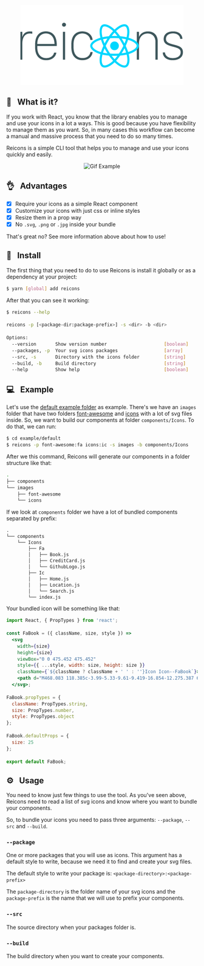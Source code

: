 <p align="center"><img src="./resources/logo.png" title="Reicons" /></p>

## 🤔 &nbsp; What is it?

If you work with React, you know that the library enables you to manage and use your icons in a lot a ways. This is good because you have flexibility to manage them as you want. So, in many cases this workflow can become a manual and massive process that you need to do so many times.

Reicons is a simple CLI tool that helps you to manage and use your icons quickly and easily.

<p align="center"><img src="https://d17oy1vhnax1f7.cloudfront.net/items/2L280T3Y340G0L3H0s1Z/reicons.gif" title="Gif Example" /></p>

## 👌 &nbsp; Advantages

- [x] Require your icons as a simple React component
- [x] Customize your icons with just css or inline styles
- [x] Resize them in a prop way
- [x] No `.svg`, `.png` or `.jpg` inside your bundle

That's great no? See more information above about how to use!

## 🔌 &nbsp; Install

The first thing that you need to do to use Reicons is install it globally or as a dependency at your project:

```bash
$ yarn [global] add reicons
```

After that you can see it working:

```bash
$ reicons --help

reicons -p [<package-dir:package-prefix>] -s <dir> -b <dir>

Options:
  --version       Show version number                     [boolean]
  --packages, -p  Your svg icons packages                 [array]
  --src, -s       Directory with the icons folder         [string]
  --build, -b     Build directory                         [string]
  --help          Show help                               [boolean]
```

## 💻 &nbsp; Example

Let's use the [default example folder](./example/default) as example. There's we have an `images` folder that have two folders [font-awesome](./example/default/font-awesome) and [icons](./example/default/icons) with a lot of svg files inside. So, we want to build our components at folder `components/Icons`. To do that, we can run:

```bash
$ cd example/default
$ reicons -p font-awesome:fa icons:ic -s images -b components/Icons
```

After we this command, Reicons will generate our components in a folder structure like that:

```bash
.
├── components
└── images
    ├── font-awesome
    └── icons
```

If we look at `components` folder we have a lot of bundled components separated by prefix:

```bash.
.
└── components
    └── Icons
        ├── Fa
        │   ├── Book.js
        │   ├── CreditCard.js
        │   └── GithubLogo.js
        ├── Ic
        │   ├── Home.js
        │   ├── Location.js
        │   └── Search.js
        └── index.js
```

Your bundled icon will be something like that:

```jsx
import React, { PropTypes } from 'react';

const FaBook = ({ className, size, style }) =>
  <svg
    width={size}
    height={size}
    viewBox="0 0 475.452 475.452"
    style={{ ...style, width: size, height: size }}
    className={`${className ? className + ' ' : ''}Icon Icon--FaBook`}>
    <path d="M468.083 118.385c-3.99-5.33-9.61-9.419-16.854-12.275.387 6.665-.086 12.09-1.42 16.281l-85.65 281.789c-1.526 4.948-4.859 8.897-9.992 11.848-5.141 2.953-10.469 4.428-15.989 4.428H74.66c-22.84 0-36.542-6.652-41.112-19.985-1.903-5.14-1.807-9.229.288-12.275 2.092-2.857 5.708-4.288 10.85-4.288h248.102c17.702 0 29.93-3.285 36.688-9.852 6.763-6.567 13.565-21.177 20.413-43.824l78.228-258.669c4.186-14.084 2.474-26.457-5.141-37.113s-18.462-15.987-32.548-15.987H173.163c-2.474 0-7.329.854-14.562 2.568l.284-.859c-5.33-1.14-9.851-1.662-13.562-1.571-3.71.099-7.137 1.192-10.277 3.289-3.14 2.094-5.664 4.328-7.566 6.706-1.903 2.38-3.761 5.426-5.568 9.136-1.805 3.715-3.33 7.142-4.567 10.282a201.023 201.023 0 0 1-4.281 9.998c-1.62 3.521-3.186 6.423-4.71 8.706-1.143 1.523-2.758 3.521-4.854 5.996-2.091 2.474-3.805 4.664-5.137 6.567-1.331 1.903-2.19 3.616-2.568 5.14-.378 1.711-.19 4.233.571 7.566.76 3.328 1.047 5.753.854 7.277-.76 7.232-3.378 16.414-7.849 27.552-4.471 11.136-8.52 19.18-12.135 24.126-.761.95-2.853 3.092-6.28 6.424-3.427 3.33-5.52 6.23-6.279 8.704-.762.951-.81 3.617-.144 7.994.666 4.38.907 7.423.715 9.136-.765 6.473-3.14 15.037-7.139 25.697-3.999 10.657-7.994 19.414-11.993 26.265-.569 1.141-2.185 3.328-4.853 6.567-2.662 3.237-4.283 5.902-4.853 7.99-.38 1.523-.33 4.188.144 7.994.473 3.806.426 6.66-.144 8.562-1.521 7.228-4.377 15.94-8.565 26.125-4.187 10.178-8.47 18.896-12.851 26.121-1.138 1.906-2.712 4.145-4.708 6.711-1.999 2.566-3.568 4.805-4.711 6.707-1.141 1.903-1.903 3.901-2.284 5.996-.19 1.143.098 2.998.859 5.571.76 2.566 1.047 4.612.854 6.14-.192 2.662-.57 6.187-1.141 10.567-.572 4.373-.859 6.939-.859 7.699-4.187 11.424-3.999 23.511.572 36.269 5.33 14.838 14.797 27.36 28.406 37.541 13.61 10.185 27.74 15.27 42.398 15.27h263.521c12.367 0 24.026-4.141 34.971-12.416 10.944-8.281 18.227-18.507 21.837-30.696l78.511-258.662c4.192-13.708 2.481-25.984-5.137-36.833zm-303.773.571l5.997-18.274c.76-2.474 2.329-4.615 4.709-6.423 2.38-1.805 4.808-2.712 7.282-2.712h173.589c2.663 0 4.565.903 5.708 2.712 1.14 1.809 1.335 3.949.575 6.423l-6.002 18.274c-.764 2.475-2.327 4.611-4.713 6.424-2.382 1.805-4.805 2.708-7.278 2.708H170.593c-2.666 0-4.568-.9-5.711-2.708-1.142-1.813-1.332-3.949-.572-6.424zm-23.695 73.089l5.996-18.271c.76-2.474 2.331-4.615 4.709-6.423 2.38-1.809 4.805-2.712 7.282-2.712h173.583c2.666 0 4.572.9 5.712 2.712 1.14 1.809 1.331 3.949.568 6.423l-5.996 18.271c-.759 2.474-2.33 4.617-4.708 6.423-2.383 1.809-4.805 2.712-7.283 2.712H146.895c-2.664 0-4.567-.9-5.708-2.712-1.144-1.806-1.333-3.949-.572-6.423z" />
  </svg>;

FaBook.propTypes = {
  className: PropTypes.string,
  size: PropTypes.number,
  style: PropTypes.object
};

FaBook.defaultProps = {
  size: 25
};

export default FaBook;
```

## ⚙ &nbsp; Usage

You need to know just few things to use the tool. As you've seen above, Reicons need to read a list of svg icons and know where you want to bundle your components.

So, to bundle your icons you need to pass three arguments: `--package`, `--src` and `--build`.

### `--package`

One or more packages that you will use as icons. This argument has a default style to write, because we need it to find and create your svg files.

The default style to write your package is: `<package-directory>:<package-prefix>`

The `package-directory` is the folder name of your svg icons and the `package-prefix` is the name that we will use to prefix your components.

### `--src`

The source directory when your packages folder is.

### `--build`

The build directory when you want to create your components.
